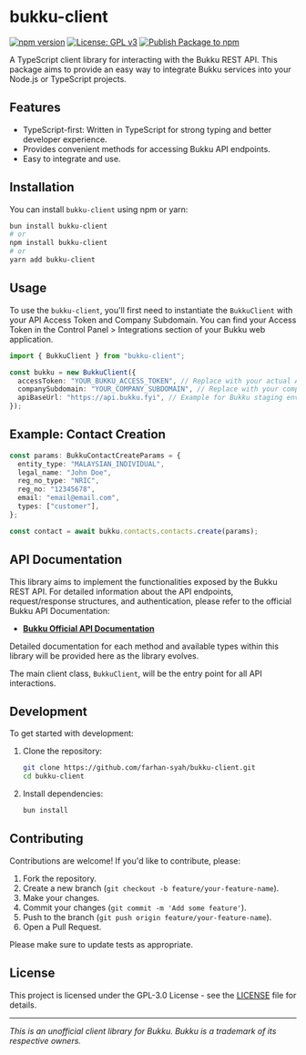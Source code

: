 # bukku-client

[![npm version](https://badge.fury.io/js/bukku-client.svg)](https://badge.fury.io/js/bukku-client)
[![License: GPL v3](https://img.shields.io/badge/License-GPLv3-blue.svg)](https://www.gnu.org/licenses/gpl-3.0)
[![Publish Package to npm](https://github.com/farhan-syah/bukku-client/actions/workflows/publish-npm.yml/badge.svg)](https://github.com/farhan-syah/bukku-client/actions/workflows/publish-npm.yml)

A TypeScript client library for interacting with the Bukku REST API. This package aims to provide an easy way to integrate Bukku services into your Node.js or TypeScript projects.

## Features

- TypeScript-first: Written in TypeScript for strong typing and better developer experience.
- Provides convenient methods for accessing Bukku API endpoints.
- Easy to integrate and use.

## Installation

You can install `bukku-client` using npm or yarn:

```bash
bun install bukku-client
# or
npm install bukku-client
# or
yarn add bukku-client
```

## Usage

To use the `bukku-client`, you'll first need to instantiate the `BukkuClient` with your API Access Token and Company Subdomain. You can find your Access Token in the Control Panel > Integrations section of your Bukku web application.

```typescript
import { BukkuClient } from "bukku-client";

const bukku = new BukkuClient({
  accessToken: "YOUR_BUKKU_ACCESS_TOKEN", // Replace with your actual Access Token
  companySubdomain: "YOUR_COMPANY_SUBDOMAIN", // Replace with your company's Bukku subdomain
  apiBaseUrl: "https://api.bukku.fyi", // Example for Bukku staging environment
});
```

## Example: Contact Creation

```typescript
const params: BukkuContactCreateParams = {
  entity_type: "MALAYSIAN_INDIVIDUAL",
  legal_name: "John Doe",
  reg_no_type: "NRIC",
  reg_no: "12345678",
  email: "email@email.com",
  types: ["customer"],
};

const contact = await bukku.contacts.contacts.create(params);
```

## API Documentation

This library aims to implement the functionalities exposed by the Bukku REST API. For detailed information about the API endpoints, request/response structures, and authentication, please refer to the official Bukku API Documentation:

- **[Bukku Official API Documentation](https://developers.bukku.my)**

Detailed documentation for each method and available types within this library will be provided here as the library evolves.

The main client class, `BukkuClient`, will be the entry point for all API interactions.

## Development

To get started with development:

1.  Clone the repository:
    ```bash
    git clone https://github.com/farhan-syah/bukku-client.git
    cd bukku-client
    ```
2.  Install dependencies:
    ```bash
    bun install
    ```

## Contributing

Contributions are welcome! If you'd like to contribute, please:

1.  Fork the repository.
2.  Create a new branch (`git checkout -b feature/your-feature-name`).
3.  Make your changes.
4.  Commit your changes (`git commit -m 'Add some feature'`).
5.  Push to the branch (`git push origin feature/your-feature-name`).
6.  Open a Pull Request.

Please make sure to update tests as appropriate.

## License

This project is licensed under the GPL-3.0 License - see the [LICENSE](LICENSE) file for details.

---

_This is an unofficial client library for Bukku. Bukku is a trademark of its respective owners._
